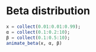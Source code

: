# Beta distribution

```julia
x = collect(0.01:0.01:0.99);
α = collect(0.1:0.2:10);
β = collect(0.1:0.5:10);
animate_beta(x, α, β)
```
